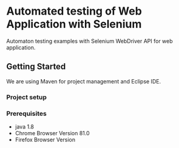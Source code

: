 # Automated testing of Web Application with Selenium
Automaton testing examples with Selenium WebDriver API for web application.
## Getting Started
We are using Maven for project management and Eclipse IDE.
### Project setup
### Prerequisites
- java 1.8
- Chrome Browser Version 81.0
- Firefox Browser Version


